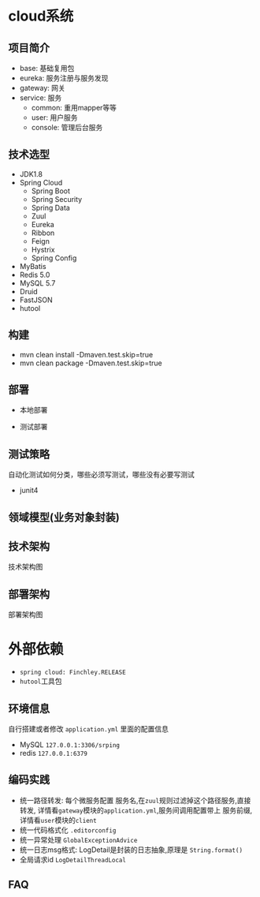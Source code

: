 # cloud系统

## 项目简介

- base: 基础复用包
- eureka: 服务注册与服务发现
- gateway: 网关
- service: 服务
    - common: 重用mapper等等
    - user: 用户服务
    - console: 管理后台服务

## 技术选型

- JDK1.8
- Spring Cloud
    - Spring Boot 
    - Spring Security
    - Spring Data
    - Zuul
    - Eureka
    - Ribbon
    - Feign
    - Hystrix
    - Spring Config
- MyBatis 
- Redis 5.0
- MySQL 5.7
- Druid 
- FastJSON
- hutool

## 构建

- mvn clean install -Dmaven.test.skip=true
- mvn clean package -Dmaven.test.skip=true

## 部署

- 本地部署

- 测试部署

## 测试策略

自动化测试如何分类，哪些必须写测试，哪些没有必要写测试

- junit4



## 领域模型(业务对象封装)


## 技术架构

技术架构图

## 部署架构

部署架构图


# 外部依赖

- `spring cloud: Finchley.RELEASE` 
- `hutool`工具包



## 环境信息 

自行搭建或者修改 `application.yml` 里面的配置信息

- MySQL `127.0.0.1:3306/srping` 
- redis `127.0.0.1:6379` 

## 编码实践

- 统一路径转发: 每个微服务配置 服务名,在`zuul`规则过滤掉这个路径服务,直接转发,
详情看`gateway`模块的`application.yml`,服务间调用配置带上 服务前缀,详情看`user`模块的`client`
- 统一代码格式化 `.editorconfig`
- 统一异常处理 `GlobalExceptionAdvice`
- 统一日志msg格式: LogDetail是封装的日志抽象,原理是 `String.format()`
- 全局请求id `LogDetailThreadLocal`

## FAQ


